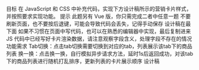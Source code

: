 目标
在 JavaScript 和 CSS 中补充代码，实现下方设计稿所示的营销卡片样式，并按照要求实现功能。
提示
此题另有 Vue 版，你只需完成二者中任意一题
不要刷新页面，也不要按后退键，可能会导致代码会丢失，记得手动保存
设计稿在最下面
如果不习惯在页面中写代码，也可以在熟悉的编辑器中实现，最后复制进来
JS 代码中已经写好卡片渲染数据，请注意观察字段含义，处理字段不存在的情况
功能需求
Tab切换：点击tab切换需要切换到对应的tab，列表展示该tab下的商品列表
换一换：点击换一换，自行模拟异步请求方法，延时1s后返回成功，对该tab下的商品列表进行随机打乱排序，更新列表的卡片展示顺序
设计稿